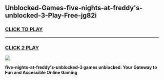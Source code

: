
## Unblocked-Games-five-nights-at-freddy's-unblocked-3-Play-Free-jg82i
<h3>
<a href="https://premium76.site?title=five-nights-at-freddy's-unblocked-3&ref=18A1">CLICK TO PLAY</a></h3>
<hr>

<h3>
<a href="https://premium76.site?title=five-nights-at-freddy's-unblocked-3&ref=18A1">CLICK 2 PLAY</a>
  
</h3>

<a href="https://premium76.site?title=five-nights-at-freddy's-unblocked-3&ref=18A1"><img src="https://clearcache.store/games.png"></a>


**five-nights-at-freddy's-unblocked-3 games unblocked: Your Gateway to Fun and Accessible Online Gaming**
